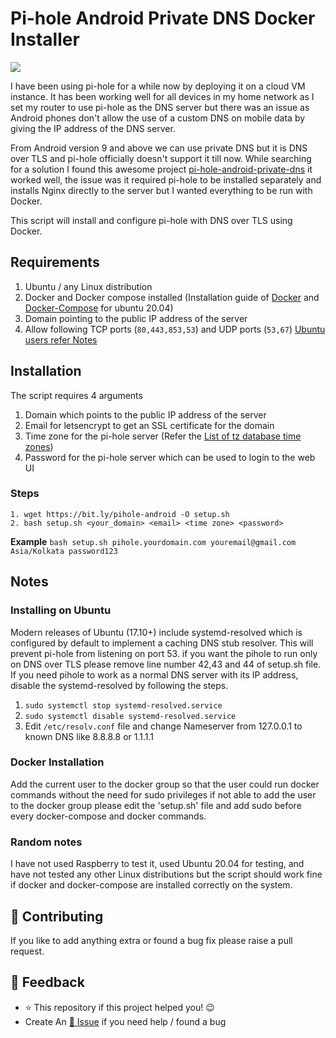 # Pi-hole Android Private DNS Docker Installer 

<img src="https://raw.githubusercontent.com/sreejithag/pi-hole-android-private-dns-docker/main/assets/banner.png"> <br/>

I have been using pi-hole for a while now by deploying it on a cloud VM instance. It has been working well for all devices in my home network as I set my router to use pi-hole as the DNS server but there was an issue as Android phones don't allow the use of a custom DNS on mobile data by giving the IP address of the DNS server.

From Android version 9 and above we can use private DNS but it is DNS over TLS and pi-hole officially doesn't support it till now. While searching for a solution I found this awesome project [pi-hole-android-private-dns](https://github.com/varunsridharan/pi-hole-android-private-dns) it worked well, the issue was it required pi-hole to be installed separately and installs Nginx directly to the server but I wanted everything to be run with Docker.

This script will install and configure pi-hole with DNS over TLS using Docker. 

## Requirements 

1. Ubuntu / any Linux distribution
2. Docker and Docker compose installed (Installation guide of [Docker](https://www.digitalocean.com/community/tutorials/how-to-install-and-use-docker-on-ubuntu-20-04) and [Docker-Compose](https://www.digitalocean.com/community/tutorials/how-to-install-and-use-docker-compose-on-ubuntu-20-04) for ubuntu 20.04)
3. Domain pointing to the public IP address of the server
4. Allow following TCP ports (`80,443,853,53`) and UDP ports (`53,67`) [Ubuntu users refer Notes](README.md#notes)

## Installation

The script requires 4 arguments 

1. Domain which points to the public IP address of the server 
2. Email for letsencrypt to get an SSL certificate for the domain
3. Time zone for the pi-hole server (Refer the [List of tz database time zones](https://en.wikipedia.org/wiki/List_of_tz_database_time_zones)) 
4. Password for the pi-hole server which can be used to login to the web UI

### Steps
```
1. wget https://bit.ly/pihole-android -O setup.sh
2. bash setup.sh <your_domain> <email> <time zone> <password>
```
**Example** `bash setup.sh pihole.yourdomain.com youremail@gmail.com Asia/Kolkata password123`


## Notes
### Installing on Ubuntu

Modern releases of Ubuntu (17.10+) include systemd-resolved which is configured by default to implement a caching DNS stub resolver. This will prevent pi-hole from listening on port 53. if you want the pihole to run only on DNS over TLS please remove line number 42,43 and 44 of setup.sh file. If you need pihole to work as a normal DNS server with its IP address, disable the systemd-resolved by following the steps.

1. `sudo systemctl stop systemd-resolved.service`
2. `sudo systemctl disable systemd-resolved.service `
3. Edit `/etc/resolv.conf` file and change Nameserver from 127.0.0.1 to known DNS like 8.8.8.8 or 1.1.1.1

### Docker Installation
Add the current user to the docker group so that the user could run docker commands without the need for sudo privileges if not able to add the user to the docker group please edit the 'setup.sh' file and add sudo before every docker-compose and docker commands.

### Random notes 
I have not used Raspberry to test it, used Ubuntu 20.04 for testing, and have not tested any other Linux distributions but the script should work fine if docker and docker-compose are installed correctly on the system.


## 🤝 Contributing
If you like to add anything extra or found a bug fix please raise a pull request.

## 📣 Feedback
- ⭐ This repository if this project helped you! :wink:
- Create An [🔧 Issue](https://github.com/sreejithag/pi-hole-android-private-dns-docker/issues) if you need help / found a bug
